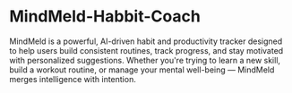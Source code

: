 # MindMeld-Habbit-Coach
MindMeld is a powerful, AI-driven habit and productivity tracker designed to help users build consistent routines, track progress, and stay motivated with personalized suggestions. Whether you're trying to learn a new skill, build a workout routine, or manage your mental well-being — MindMeld merges intelligence with intention.
